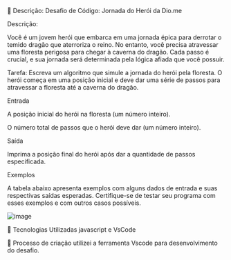📒 Descrição: Desafio de Código: Jornada do Herói da Dio.me

Descrição: 

Você é um jovem herói que embarca em uma jornada épica para derrotar o temido dragão que aterroriza o reino. No entanto, você precisa atravessar uma floresta perigosa para chegar à caverna do dragão. Cada passo é crucial, e sua jornada será determinada pela lógica afiada que você possuir.

Tarefa: Escreva um algoritmo que simule a jornada do herói pela floresta. O herói começa em uma posição inicial e deve dar uma série de passos para atravessar a floresta até a caverna do dragão.

Entrada

A posição inicial do herói na floresta (um número inteiro).

O número total de passos que o herói deve dar (um número inteiro).

Saída

Imprima a posição final do herói após dar a quantidade de passos especificada.

Exemplos

A tabela abaixo apresenta exemplos com alguns dados de entrada e suas respectivas saídas esperadas. Certifique-se de testar seu programa com esses exemplos e com outros casos possíveis.

![image](https://github.com/user-attachments/assets/98274700-4859-46a2-adaa-7d3d1bf8cc9f)


🤖 Tecnologias Utilizadas javascript e VsCode

🧐 Processo de criação utilizei a ferramenta Vscode para desenvolvimento do desafio.

